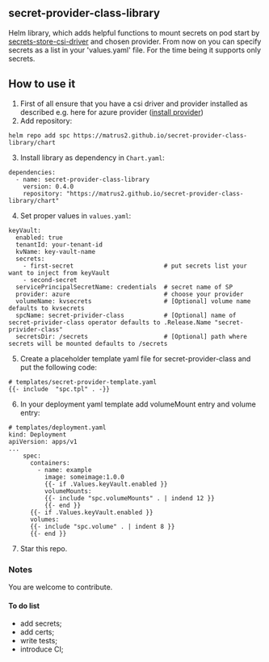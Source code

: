 secret-provider-class-library
------
Helm library, which adds helpful functions to mount secrets on pod start by [secrets-store-csi-driver](https://github.com/kubernetes-sigs/secrets-store-csi-driver) and chosen provider. From now on you can specify secrets as a list in your 'values.yaml' file. For the time being it supports only secrets.

## How to use it
1. First of all ensure that you have a csi driver and provider installed as described e.g. here for azure provider ([install provider](https://github.com/Azure/secrets-store-csi-driver-provider-azure/blob/master/charts/csi-secrets-store-provider-azure/README.md)) 
2. Add repository:
```
helm repo add spc https://matrus2.github.io/secret-provider-class-library/chart
```
3. Install library as dependency in `Chart.yaml`:
```
dependencies:
  - name: secret-provider-class-library
    version: 0.4.0
    repository: "https://matrus2.github.io/secret-provider-class-library/chart"
```
4. Set proper values in `values.yaml`:

```helmyaml
keyVault:
  enabled: true
  tenantId: your-tenant-id
  kvName: key-vault-name
  secrets:
    - first-secret                         # put secrets list your want to inject from keyVault
    - second-secret
  servicePrincipalSecretName: credentials  # secret name of SP
  provider: azure                          # choose your provider
  volumeName: kvsecrets                    # [Optional] volume name defaults to kvsecrets 
  spcName: secret-privider-class           # [Optional] name of secret-privider-class operator defaults to .Release.Name "secret-privider-class"
  secretsDir: /secrets                     # [Optional] path where secrets will be mounted defaults to /secrets

```
5. Create a placeholder template yaml file for secret-provider-class and put the following code:
```
# templates/secret-provider-template.yaml
{{- include  "spc.tpl" . -}}
```
6. In your deployment yaml template add volumeMount entry and volume entry:
```
# templates/deployment.yaml
kind: Deployment
apiVersion: apps/v1
...
    spec:
      containers:
        - name: example
          image: someimage:1.0.0
          {{- if .Values.keyVault.enabled }}
          volumeMounts:
          {{- include "spc.volumeMounts" . | indend 12 }}
          {{- end }}
      {{- if .Values.keyVault.enabled }}
      volumes:
      {{- include "spc.volume" . | indent 8 }}
      {{- end }}

```
7. Star this repo.

### Notes

You are welcome to contribute.

#### To do list
- add secrets;
- add certs;
- write tests;
- introduce CI;

